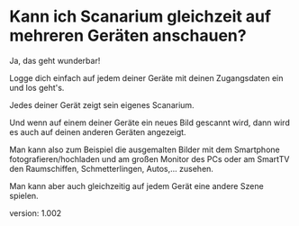 # Kann ich Scanarium gleichzeit auf mehreren Geräten anschauen?

Ja, das geht wunderbar!

Logge dich einfach auf jedem deiner Geräte mit deinen Zugangsdaten ein und los geht's.

Jedes deiner Gerät zeigt sein eigenes Scanarium.

Und wenn auf einem deiner Geräte ein neues Bild gescannt wird, dann wird es auch auf deinen anderen Geräten angezeigt.

Man kann also zum Beispiel die ausgemalten Bilder mit dem Smartphone fotografieren/hochladen und am großen Monitor des PCs oder am SmartTV den Raumschiffen, Schmetterlingen, Autos,... zusehen.

Man kann aber auch gleichzeitig auf jedem Gerät eine andere Szene spielen.

version: 1.002